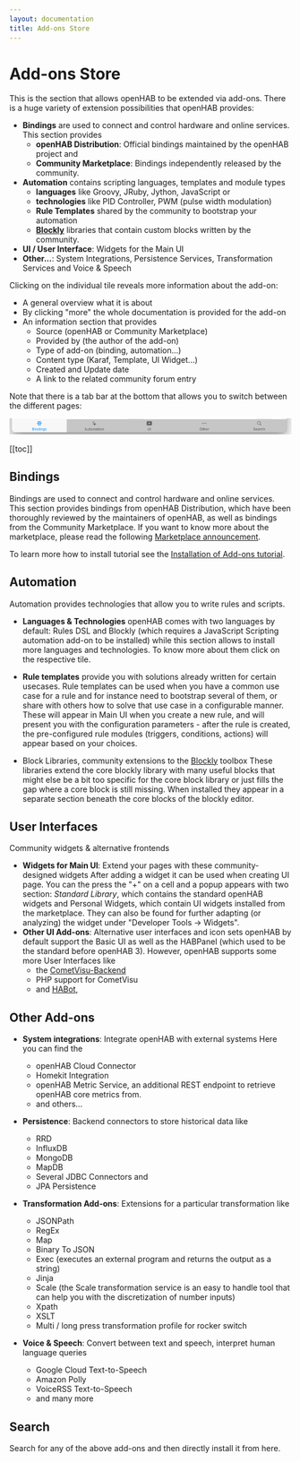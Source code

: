 ```yaml
---
layout: documentation
title: Add-ons Store
---
```


# Add-ons Store

This is the section that allows openHAB to be extended via add-ons.
There is a huge variety of extension possibilities that openHAB provides:

- **Bindings** are used to connect and control hardware and online services. This section provides
  - **openHAB Distribution**: Official bindings maintained by the openHAB project and
  - **Community Marketplace**: Bindings independently released by the community.
- **Automation** contains scripting languages, templates and module types
  - **languages** like Groovy, JRuby, Jython, JavaScript or
  - **technologies** like PID Controller, PWM (pulse width modulation)
  - **Rule Templates** shared by the community to bootstrap your automation
  - **[Blockly](/docs/configuration/blockly/)** libraries that contain custom blocks written by the community.
- **UI / User Interface**: Widgets for the Main UI
- **Other...**: System Integrations, Persistence Services, Transformation Services and Voice & Speech

Clicking on the individual tile reveals more information about the add-on:

- A general overview what it is about
- By clicking "more" the whole documentation is provided for the add-on
- An information section that provides
  - Source (openHAB or Community Marketplace)
  - Provided by (the author of the add-on)
  - Type of add-on (binding, automation...)
  - Content type (Karaf, Template, UI Widget...)
  - Created and Update date
  - A link to the related community forum entry

Note that there is a tab bar at the bottom that allows you to switch between the different pages:

![addons-toolbar](images/addons-toolbar.png)

[[toc]]

## Bindings

Bindings are used to connect and control hardware and online services. This section provides bindings from openHAB Distribution, which have been thoroughly reviewed by the maintainers of openHAB, as well as bindings from the Community Marketplace.
If you want to know more about the marketplace, please read the following [Marketplace announcement](https://community.openhab.org/t/announcing-the-community-marketplace/127188).

To learn more how to install tutorial see the  [Installation of Add-ons tutorial](/docs/configuration/addons.html).

## Automation

Automation provides technologies that allow you to write rules and scripts.

- **Languages & Technologies**
  openHAB comes with two languages by default: Rules DSL and Blockly (which requires a JavaScript Scripting automation add-on to be installed) while this section allows to install more languages and technologies.
  To know more about them click on the respective tile.

- **Rule templates** provide you with solutions already written for certain usecases.
  Rule templates can be used when you have a common use case for a rule and for instance need to bootstrap several of them, or share with others how to solve that use case in a configurable manner.
  These will appear in Main UI when you create a new rule, and will present you with the configuration parameters - after the rule is created, the pre-configured rule modules (triggers, conditions, actions) will appear based on your choices.

- Block Libraries, community extensions to the [Blockly](/docs/configuration/blockly/) toolbox
  These libraries extend the core blockly library with many useful blocks that might else be a bit too specific for the core block library or just fills the gap where a core block is still missing.
  When installed they appear in a separate section beneath the core blocks of the blockly editor.

## User Interfaces

Community widgets & alternative frontends

- **Widgets for Main UI**: Extend your pages with these community-designed widgets
  After adding a widget it can be used when creating UI page.
  You can the press the "+" on a cell and a popup appears with two section: _Standard Library_, which contains the standard openHAB widgets and Personal Widgets, which contain UI widgets installed from the marketplace.
  They can also be found for further adapting (or analyzing) the widget under "Developer Tools ->  Widgets".
- **Other UI Add-ons**: Alternative user interfaces and icon sets
  openHAB by default support the Basic UI as well as the HABPanel (which used to be the standard before openHAB 3).
  However, openHAB supports some more User Interfaces like
  - the [CometVisu-Backend](https://www.cometvisu.org/)
  - PHP support for CometVisu
  - and [HABot](/docs/ui/habot/),

## Other Add-ons

- **System integrations**: Integrate openHAB with external systems
  Here you can find the
  - openHAB Cloud Connector
  - Homekit Integration
  - openHAB Metric Service, an additional REST endpoint to retrieve openHAB core metrics from.
  - and others...

- **Persistence**: Backend connectors to store historical data like
  - RRD
  - InfluxDB
  - MongoDB
  - MapDB
  - Several JDBC Connectors and
  - JPA Persistence

- **Transformation Add-ons**: Extensions for a particular transformation like
  - JSONPath
  - RegEx
  - Map
  - Binary To JSON
  - Exec (executes an external program and returns the output as a string)
  - Jinja
  - Scale (the Scale transformation service is an easy to handle tool that can help you with the discretization of number inputs)
  - Xpath
  - XSLT
  - Multi / long press transformation profile for rocker switch

- **Voice & Speech**: Convert between text and speech, interpret human language queries
  - Google Cloud Text-to-Speech
  - Amazon Polly
  - VoiceRSS Text-to-Speech
  - and many more

## Search

Search for any of the above add-ons and then directly install it from here.
